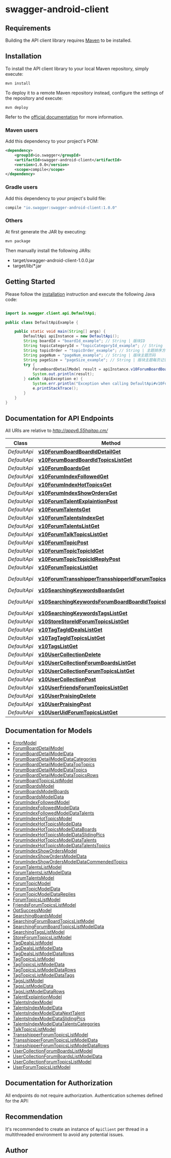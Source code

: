 # swagger-android-client

## Requirements

Building the API client library requires [Maven](https://maven.apache.org/) to be installed.

## Installation

To install the API client library to your local Maven repository, simply execute:

```shell
mvn install
```

To deploy it to a remote Maven repository instead, configure the settings of the repository and execute:

```shell
mvn deploy
```

Refer to the [official documentation](https://maven.apache.org/plugins/maven-deploy-plugin/usage.html) for more information.

### Maven users

Add this dependency to your project's POM:

```xml
<dependency>
    <groupId>io.swagger</groupId>
    <artifactId>swagger-android-client</artifactId>
    <version>1.0.0</version>
    <scope>compile</scope>
</dependency>
```

### Gradle users

Add this dependency to your project's build file:

```groovy
compile "io.swagger:swagger-android-client:1.0.0"
```

### Others

At first generate the JAR by executing:

    mvn package

Then manually install the following JARs:

* target/swagger-android-client-1.0.0.jar
* target/lib/*.jar

## Getting Started

Please follow the [installation](#installation) instruction and execute the following Java code:

```java

import io.swagger.client.api.DefaultApi;

public class DefaultApiExample {

    public static void main(String[] args) {
        DefaultApi apiInstance = new DefaultApi();
        String boardId = "boardId_example"; // String | 版块ID
        String topicCategoryId = "topicCategoryId_example"; // String | 主题分类ID
        String topicOrder = "topicOrder_example"; // String | 主题排序方式 - 格式：field order 允许的字段名lastpost dateline，例如dateline desc, lastpost asc
        String pageNum = "pageNum_example"; // String | 版块主题页码
        String pageSize = "pageSize_example"; // String | 版块主题每页记录数
        try {
            ForumBoardDetailModel result = apiInstance.v10ForumBoardBoardIdDetailGet(boardId, topicCategoryId, topicOrder, pageNum, pageSize);
            System.out.println(result);
        } catch (ApiException e) {
            System.err.println("Exception when calling DefaultApi#v10ForumBoardBoardIdDetailGet");
            e.printStackTrace();
        }
    }
}

```

## Documentation for API Endpoints

All URIs are relative to *http://appv6.55haitao.cm/*

Class | Method | HTTP request | Description
------------ | ------------- | ------------- | -------------
*DefaultApi* | [**v10ForumBoardBoardIdDetailGet**](docs/DefaultApi.md#v10ForumBoardBoardIdDetailGet) | **GET** /v1.0/forum/board/{board_id}/detail | 
*DefaultApi* | [**v10ForumBoardBoardIdTopicsListGet**](docs/DefaultApi.md#v10ForumBoardBoardIdTopicsListGet) | **GET** /v1.0/forum/board/{board_id}/topics_list | 
*DefaultApi* | [**v10ForumBoardsGet**](docs/DefaultApi.md#v10ForumBoardsGet) | **GET** /v1.0/forum/boards | 
*DefaultApi* | [**v10ForumIndexFollowedGet**](docs/DefaultApi.md#v10ForumIndexFollowedGet) | **GET** /v1.0/forum/index/followed | 
*DefaultApi* | [**v10ForumIndexHotTopicsGet**](docs/DefaultApi.md#v10ForumIndexHotTopicsGet) | **GET** /v1.0/forum/index/hot_topics | 
*DefaultApi* | [**v10ForumIndexShowOrdersGet**](docs/DefaultApi.md#v10ForumIndexShowOrdersGet) | **GET** /v1.0/forum/index/show_orders | 
*DefaultApi* | [**v10ForumTalentExplaintionPost**](docs/DefaultApi.md#v10ForumTalentExplaintionPost) | **POST** /v1.0/forum/talent_explaintion | 
*DefaultApi* | [**v10ForumTalentsGet**](docs/DefaultApi.md#v10ForumTalentsGet) | **GET** /v1.0/forum/talents | 
*DefaultApi* | [**v10ForumTalentsIndexGet**](docs/DefaultApi.md#v10ForumTalentsIndexGet) | **GET** /v1.0/forum/talents/index | 
*DefaultApi* | [**v10ForumTalentsListGet**](docs/DefaultApi.md#v10ForumTalentsListGet) | **GET** /v1.0/forum/talents/list | 
*DefaultApi* | [**v10ForumTalkTopicsListGet**](docs/DefaultApi.md#v10ForumTalkTopicsListGet) | **GET** /v1.0/forum/talk_topics_list | 
*DefaultApi* | [**v10ForumTopicPost**](docs/DefaultApi.md#v10ForumTopicPost) | **POST** /v1.0/forum/topic | 
*DefaultApi* | [**v10ForumTopicTopicIdGet**](docs/DefaultApi.md#v10ForumTopicTopicIdGet) | **GET** /v1.0/forum/topic/{topic_id} | 
*DefaultApi* | [**v10ForumTopicTopicIdReplyPost**](docs/DefaultApi.md#v10ForumTopicTopicIdReplyPost) | **POST** /v1.0/forum/topic/{topic_id}/reply | 
*DefaultApi* | [**v10ForumTopicsListGet**](docs/DefaultApi.md#v10ForumTopicsListGet) | **GET** /v1.0/forum/topics_list | 
*DefaultApi* | [**v10ForumTransshipperTransshipperIdForumTopicsListGet**](docs/DefaultApi.md#v10ForumTransshipperTransshipperIdForumTopicsListGet) | **GET** /v1.0/forum/transshipper/{transshipper_id}/forum_topics_list | 
*DefaultApi* | [**v10SearchingKeywordsBoardsGet**](docs/DefaultApi.md#v10SearchingKeywordsBoardsGet) | **GET** /v1.0/searching/{keywords}/boards | 
*DefaultApi* | [**v10SearchingKeywordsForumBoardBoardIdTopicsListGet**](docs/DefaultApi.md#v10SearchingKeywordsForumBoardBoardIdTopicsListGet) | **GET** /v1.0/searching/{keywords}/forum/board/{board_id}/topics_list | 
*DefaultApi* | [**v10SearchingKeywordsTagsListGet**](docs/DefaultApi.md#v10SearchingKeywordsTagsListGet) | **GET** /v1.0/searching/{keywords}/tags_list | 
*DefaultApi* | [**v10StoreStoreIdForumTopicsListGet**](docs/DefaultApi.md#v10StoreStoreIdForumTopicsListGet) | **GET** /v1.0/store/{store_id}/forum_topics_list | 
*DefaultApi* | [**v10TagTagIdDealsListGet**](docs/DefaultApi.md#v10TagTagIdDealsListGet) | **GET** /v1.0/tag/{tag_id}/deals_list | 
*DefaultApi* | [**v10TagTagIdTopicsListGet**](docs/DefaultApi.md#v10TagTagIdTopicsListGet) | **GET** /v1.0/tag/{tag_id}/topics_list | 
*DefaultApi* | [**v10TagsListGet**](docs/DefaultApi.md#v10TagsListGet) | **GET** /v1.0/tags/list | 
*DefaultApi* | [**v10UserCollectionDelete**](docs/DefaultApi.md#v10UserCollectionDelete) | **DELETE** /v1.0/user/collection | 
*DefaultApi* | [**v10UserCollectionForumBoardsListGet**](docs/DefaultApi.md#v10UserCollectionForumBoardsListGet) | **GET** /v1.0/user/collection/forum_boards_list | 
*DefaultApi* | [**v10UserCollectionForumTopicsListGet**](docs/DefaultApi.md#v10UserCollectionForumTopicsListGet) | **GET** /v1.0/user/collection/forum_topics_list | 
*DefaultApi* | [**v10UserCollectionPost**](docs/DefaultApi.md#v10UserCollectionPost) | **POST** /v1.0/user/collection | 
*DefaultApi* | [**v10UserFriendsForumTopicsListGet**](docs/DefaultApi.md#v10UserFriendsForumTopicsListGet) | **GET** /v1.0/user/friends_forum_topics_list | 
*DefaultApi* | [**v10UserPraisingDelete**](docs/DefaultApi.md#v10UserPraisingDelete) | **DELETE** /v1.0/user/praising | 
*DefaultApi* | [**v10UserPraisingPost**](docs/DefaultApi.md#v10UserPraisingPost) | **POST** /v1.0/user/praising | 
*DefaultApi* | [**v10UserUidForumTopicsListGet**](docs/DefaultApi.md#v10UserUidForumTopicsListGet) | **GET** /v1.0/user/{uid}/forum_topics_list | 


## Documentation for Models

 - [ErrorModel](docs/ErrorModel.md)
 - [ForumBoardDetailModel](docs/ForumBoardDetailModel.md)
 - [ForumBoardDetailModelData](docs/ForumBoardDetailModelData.md)
 - [ForumBoardDetailModelDataCategories](docs/ForumBoardDetailModelDataCategories.md)
 - [ForumBoardDetailModelDataTopTopics](docs/ForumBoardDetailModelDataTopTopics.md)
 - [ForumBoardDetailModelDataTopics](docs/ForumBoardDetailModelDataTopics.md)
 - [ForumBoardDetailModelDataTopicsRows](docs/ForumBoardDetailModelDataTopicsRows.md)
 - [ForumBoardTopicsListModel](docs/ForumBoardTopicsListModel.md)
 - [ForumBoardsModel](docs/ForumBoardsModel.md)
 - [ForumBoardsModelBoards](docs/ForumBoardsModelBoards.md)
 - [ForumBoardsModelData](docs/ForumBoardsModelData.md)
 - [ForumIndexFollowedModel](docs/ForumIndexFollowedModel.md)
 - [ForumIndexFollowedModelData](docs/ForumIndexFollowedModelData.md)
 - [ForumIndexFollowedModelDataTalents](docs/ForumIndexFollowedModelDataTalents.md)
 - [ForumIndexHotTopicsModel](docs/ForumIndexHotTopicsModel.md)
 - [ForumIndexHotTopicsModelData](docs/ForumIndexHotTopicsModelData.md)
 - [ForumIndexHotTopicsModelDataBoards](docs/ForumIndexHotTopicsModelDataBoards.md)
 - [ForumIndexHotTopicsModelDataSlidingPics](docs/ForumIndexHotTopicsModelDataSlidingPics.md)
 - [ForumIndexHotTopicsModelDataTalents](docs/ForumIndexHotTopicsModelDataTalents.md)
 - [ForumIndexHotTopicsModelDataTalentsTopics](docs/ForumIndexHotTopicsModelDataTalentsTopics.md)
 - [ForumIndexShowOrdersModel](docs/ForumIndexShowOrdersModel.md)
 - [ForumIndexShowOrdersModelData](docs/ForumIndexShowOrdersModelData.md)
 - [ForumIndexShowOrdersModelDataCommendedTopics](docs/ForumIndexShowOrdersModelDataCommendedTopics.md)
 - [ForumTalentsListModel](docs/ForumTalentsListModel.md)
 - [ForumTalentsListModelData](docs/ForumTalentsListModelData.md)
 - [ForumTalentsModel](docs/ForumTalentsModel.md)
 - [ForumTopicModel](docs/ForumTopicModel.md)
 - [ForumTopicModelData](docs/ForumTopicModelData.md)
 - [ForumTopicModelDataReplies](docs/ForumTopicModelDataReplies.md)
 - [ForumTopicsListModel](docs/ForumTopicsListModel.md)
 - [FriendsForumTopicsListModel](docs/FriendsForumTopicsListModel.md)
 - [OptSuccessModel](docs/OptSuccessModel.md)
 - [SearchingBoardsModel](docs/SearchingBoardsModel.md)
 - [SearchingForumBoardTopicsListModel](docs/SearchingForumBoardTopicsListModel.md)
 - [SearchingForumBoardTopicsListModelData](docs/SearchingForumBoardTopicsListModelData.md)
 - [SearchingTagsListModel](docs/SearchingTagsListModel.md)
 - [StoreForumTopicsListModel](docs/StoreForumTopicsListModel.md)
 - [TagDealsListModel](docs/TagDealsListModel.md)
 - [TagDealsListModelData](docs/TagDealsListModelData.md)
 - [TagDealsListModelDataRows](docs/TagDealsListModelDataRows.md)
 - [TagTopicsListModel](docs/TagTopicsListModel.md)
 - [TagTopicsListModelData](docs/TagTopicsListModelData.md)
 - [TagTopicsListModelDataRows](docs/TagTopicsListModelDataRows.md)
 - [TagTopicsListModelDataTags](docs/TagTopicsListModelDataTags.md)
 - [TagsListModel](docs/TagsListModel.md)
 - [TagsListModelData](docs/TagsListModelData.md)
 - [TagsListModelDataRows](docs/TagsListModelDataRows.md)
 - [TalentExplaintionModel](docs/TalentExplaintionModel.md)
 - [TalentsIndexModel](docs/TalentsIndexModel.md)
 - [TalentsIndexModelData](docs/TalentsIndexModelData.md)
 - [TalentsIndexModelDataNextTalent](docs/TalentsIndexModelDataNextTalent.md)
 - [TalentsIndexModelDataSlidingPics](docs/TalentsIndexModelDataSlidingPics.md)
 - [TalentsIndexModelDataTalentsCategories](docs/TalentsIndexModelDataTalentsCategories.md)
 - [TalkTopicsListModel](docs/TalkTopicsListModel.md)
 - [TransshipperForumTopicsListModel](docs/TransshipperForumTopicsListModel.md)
 - [TransshipperForumTopicsListModelData](docs/TransshipperForumTopicsListModelData.md)
 - [TransshipperForumTopicsListModelDataRows](docs/TransshipperForumTopicsListModelDataRows.md)
 - [UserCollectionForumBoardsListModel](docs/UserCollectionForumBoardsListModel.md)
 - [UserCollectionForumBoardsListModelData](docs/UserCollectionForumBoardsListModelData.md)
 - [UserCollectionForumTopicsListModel](docs/UserCollectionForumTopicsListModel.md)
 - [UserForumTopicsListModel](docs/UserForumTopicsListModel.md)


## Documentation for Authorization

All endpoints do not require authorization.
Authentication schemes defined for the API:

## Recommendation

It's recommended to create an instance of `ApiClient` per thread in a multithreaded environment to avoid any potential issues.

## Author



